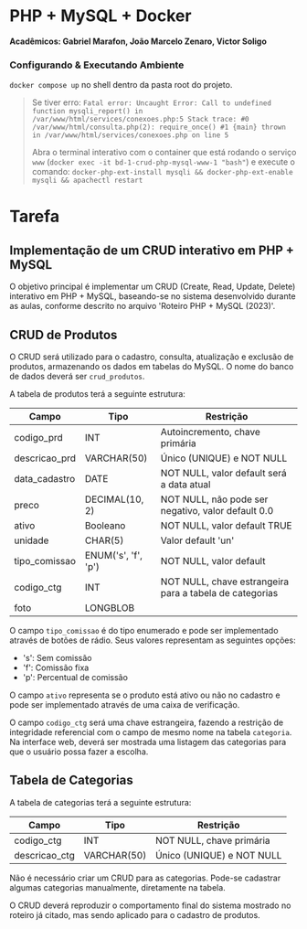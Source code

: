 # PHP + MySQL + Docker

**Acadêmicos: Gabriel Marafon, João Marcelo Zenaro, Victor Soligo** 

### Configurando & Executando Ambiente
`docker compose up` no shell dentro da pasta  root do projeto. 

> Se tiver erro: `Fatal error: Uncaught Error: Call to undefined function mysqli_report() in /var/www/html/services/conexoes.php:5 Stack trace: #0 /var/www/html/consulta.php(2): require_once() #1 {main} thrown in /var/www/html/services/conexoes.php on line 5`
> 
> Abra o terminal interativo com o container que está rodando o serviço `www` (`docker exec -it bd-1-crud-php-mysql-www-1 "bash"`) e execute o comando: `docker-php-ext-install mysqli && docker-php-ext-enable mysqli && apachectl restart`

# Tarefa
## Implementação de um CRUD interativo em PHP + MySQL

O objetivo principal é implementar um CRUD (Create, Read, Update, Delete) interativo em PHP + MySQL, baseando-se no sistema desenvolvido durante as aulas, conforme descrito no arquivo 'Roteiro PHP + MySQL (2023)'.

## CRUD de Produtos

O CRUD será utilizado para o cadastro, consulta, atualização e exclusão de produtos, armazenando os dados em tabelas do MySQL. O nome do banco de dados deverá ser `crud_produtos`.

A tabela de produtos terá a seguinte estrutura:

| Campo          | Tipo        | Restrição                                   |
|----------------|-------------|---------------------------------------------|
| codigo_prd     | INT         | Autoincremento, chave primária               |
| descricao_prd  | VARCHAR(50) | Único (UNIQUE) e NOT NULL                    |
| data_cadastro  | DATE        | NOT NULL, valor default será a data atual    |
| preco          | DECIMAL(10, 2) | NOT NULL, não pode ser negativo, valor default 0.0 |
| ativo          | Booleano    | NOT NULL, valor default TRUE                  |
| unidade        | CHAR(5)     | Valor default 'un'                            |
| tipo_comissao  | ENUM('s', 'f', 'p') | NOT NULL, valor default                        |
| codigo_ctg     | INT         | NOT NULL, chave estrangeira para a tabela de categorias |
| foto           | LONGBLOB    |                                             |

O campo `tipo_comissao` é do tipo enumerado e pode ser implementado através de botões de rádio. Seus valores representam as seguintes opções:

- 's': Sem comissão
- 'f': Comissão fixa
- 'p': Percentual de comissão

O campo `ativo` representa se o produto está ativo ou não no cadastro e pode ser implementado através de uma caixa de verificação.

O campo `codigo_ctg` será uma chave estrangeira, fazendo a restrição de integridade referencial com o campo de mesmo nome na tabela `categoria`. Na interface web, deverá ser mostrada uma listagem das categorias para que o usuário possa fazer a escolha.

## Tabela de Categorias

A tabela de categorias terá a seguinte estrutura:

| Campo          | Tipo        | Restrição                                   |
|----------------|-------------|---------------------------------------------|
| codigo_ctg     | INT         | NOT NULL, chave primária                     |
| descricao_ctg  | VARCHAR(50) | Único (UNIQUE) e NOT NULL                    |

Não é necessário criar um CRUD para as categorias. Pode-se cadastrar algumas categorias manualmente, diretamente na tabela.

O CRUD deverá reproduzir o comportamento final do sistema mostrado no roteiro já citado, mas sendo aplicado para o cadastro de produtos.
